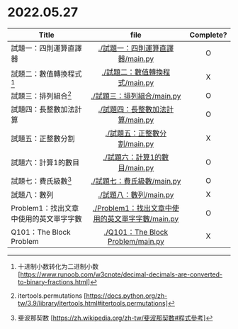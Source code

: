 # 2022.05.27

|Title|file|Complete?|
|---|:-:|:-:|
|試題一：四則運算直譯器|[./試題一：四則運算直譯器/main.py](./試題一：四則運算直譯器/main.py)|O|
|試題二：數值轉換程式[^十进制小数转化为二进制小数]|[./試題二：數值轉換程式/main.py](./試題二：數值轉換程式/main.py)|X|
|試題三：排列組合[^itertools.permutations]|[./試題三：排列組合/main.py](./試題三：排列組合/main.py)|O|
|試題四：長整數加法計算|[./試題四：長整數加法計算/main.py](./試題四：長整數加法計算/main.py)|O|
|試題五：正整數分割|[./試題五：正整數分割/main.py](./試題五：正整數分割/main.py)|X|
|試題六：計算1的數目|[./試題六：計算1的數目/main.py](./試題六：計算1的數目/main.py)|O|
|試題七：費氏級數[^fib]|[./試題七：費氏級數/main.py](./試題七：費氏級數/main.py)|O|
|試題八：數列|[./試題八：數列/main.py](./試題八：數列/main.py)|X|
|Problem1：找出文章中使用的英文單字字數|[./Problem1：找出文章中使用的英文單字字數/main.py](./Problem1：找出文章中使用的英文單字字數/main.py)|O|
|Q101：The Block Problem|[./Q101：The Block Problem/main.py](./Q101：The%20Block%20Problem/main.py)|X|

[^十进制小数转化为二进制小数]: 十进制小数转化为二进制小数 [https://www.runoob.com/w3cnote/decimal-decimals-are-converted-to-binary-fractions.html]
[^itertools.permutations]: itertools.permutations [https://docs.python.org/zh-tw/3.9/library/itertools.html#itertools.permutations]
[^fib]: 斐波那契数 [https://zh.wikipedia.org/zh-tw/斐波那契数#程式參考]
